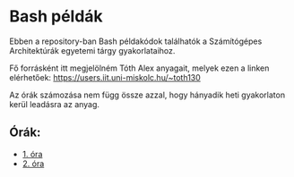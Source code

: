 # Bash példák

Ebben a repository-ban Bash példakódok találhatók a Számítógépes Architektúrák egyetemi tárgy gyakorlataihoz.

Fő forrásként itt megjelölném Tóth Alex anyagait, melyek ezen a linken elérhetőek:
https://users.iit.uni-miskolc.hu/~toth130

Az órák számozása nem függ össze azzal, hogy hányadik heti gyakorlaton kerül leadásra az anyag.

## Órák:
- [1. óra](/BashExamples/lesson1)
- [2. óra](/BashExamples/lesson2)